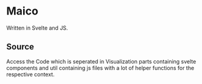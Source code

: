# Maico 

Written in Svelte and JS.

## Source 

Access the Code which is seperated in Visualization parts containing svelte components and util containing js files with a lot of helper functions for the respective context.
